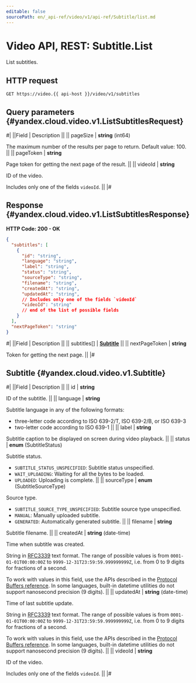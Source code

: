 ```yaml
---
editable: false
sourcePath: en/_api-ref/video/v1/api-ref/Subtitle/list.md
---
```


# Video API, REST: Subtitle.List

List subtitles.

## HTTP request

```
GET https://video.{{ api-host }}/video/v1/subtitles
```

## Query parameters {#yandex.cloud.video.v1.ListSubtitlesRequest}

#|
||Field | Description ||
|| pageSize | **string** (int64)

The maximum number of the results per page to return.
Default value: 100. ||
|| pageToken | **string**

Page token for getting the next page of the result. ||
|| videoId | **string**

ID of the video.

Includes only one of the fields `videoId`. ||
|#

## Response {#yandex.cloud.video.v1.ListSubtitlesResponse}

**HTTP Code: 200 - OK**

```json
{
  "subtitles": [
    {
      "id": "string",
      "language": "string",
      "label": "string",
      "status": "string",
      "sourceType": "string",
      "filename": "string",
      "createdAt": "string",
      "updatedAt": "string",
      // Includes only one of the fields `videoId`
      "videoId": "string"
      // end of the list of possible fields
    }
  ],
  "nextPageToken": "string"
}
```

#|
||Field | Description ||
|| subtitles[] | **[Subtitle](#yandex.cloud.video.v1.Subtitle)** ||
|| nextPageToken | **string**

Token for getting the next page. ||
|#

## Subtitle {#yandex.cloud.video.v1.Subtitle}

#|
||Field | Description ||
|| id | **string**

ID of the subtitle. ||
|| language | **string**

Subtitle language in any of the following formats:
* three-letter code according to ISO 639-2/T, ISO 639-2/B, or ISO 639-3
* two-letter code according to ISO 639-1 ||
|| label | **string**

Subtitle caption to be displayed on screen during video playback. ||
|| status | **enum** (SubtitleStatus)

Subtitle status.

- `SUBTITLE_STATUS_UNSPECIFIED`: Subtitle status unspecified.
- `WAIT_UPLOADING`: Waiting for all the bytes to be loaded.
- `UPLOADED`: Uploading is complete. ||
|| sourceType | **enum** (SubtitleSourceType)

Source type.

- `SUBTITLE_SOURCE_TYPE_UNSPECIFIED`: Subtitle source type unspecified.
- `MANUAL`: Manually uploaded subtitle.
- `GENERATED`: Automatically generated subtitle. ||
|| filename | **string**

Subtitle filename. ||
|| createdAt | **string** (date-time)

Time when subtitle was created.

String in [RFC3339](https://www.ietf.org/rfc/rfc3339.txt) text format. The range of possible values is from
`0001-01-01T00:00:00Z` to `9999-12-31T23:59:59.999999999Z`, i.e. from 0 to 9 digits for fractions of a second.

To work with values in this field, use the APIs described in the
[Protocol Buffers reference](https://developers.google.com/protocol-buffers/docs/reference/overview).
In some languages, built-in datetime utilities do not support nanosecond precision (9 digits). ||
|| updatedAt | **string** (date-time)

Time of last subtitle update.

String in [RFC3339](https://www.ietf.org/rfc/rfc3339.txt) text format. The range of possible values is from
`0001-01-01T00:00:00Z` to `9999-12-31T23:59:59.999999999Z`, i.e. from 0 to 9 digits for fractions of a second.

To work with values in this field, use the APIs described in the
[Protocol Buffers reference](https://developers.google.com/protocol-buffers/docs/reference/overview).
In some languages, built-in datetime utilities do not support nanosecond precision (9 digits). ||
|| videoId | **string**

ID of the video.

Includes only one of the fields `videoId`. ||
|#